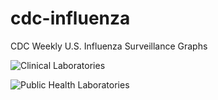 # cdc-influenza
CDC Weekly U.S. Influenza Surveillance Graphs

![Clinical Laboratories](https://www.cdc.gov/flu/weekly/WeeklyArchives2023-2024/images/WHONPHL40_small.gif?raw=true)

![Public Health Laboratories](https://www.cdc.gov/flu/weekly/weeklyarchives2023-2024/images/WHOPHL40_small.gif?raw=true)
        
